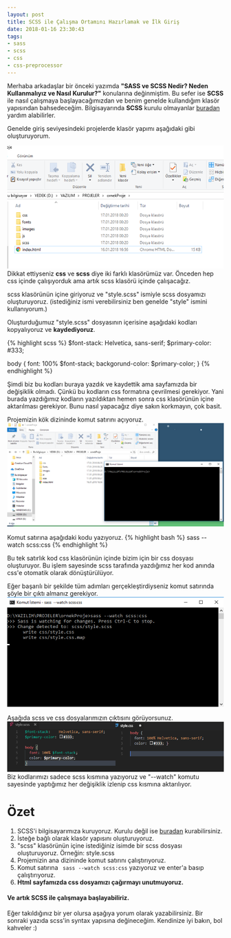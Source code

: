 ```yaml
---
layout: post
title: SCSS ile Çalışma Ortamını Hazırlamak ve İlk Giriş
date: 2018-01-16 23:30:43
tags:
- sass
- scss
- css
- css-preprocessor
---
```


Merhaba arkadaşlar bir önceki yazımda <strong>"SASS ve SCSS Nedir? Neden Kullanmalıyız ve Nasıl Kurulur?"</strong> konularına değinmiştim. Bu sefer ise <strong>SCSS</strong> ile nasıl çalışmaya başlayacağımızdan ve benim genelde kullandığım klasör yapısından bahsedeceğim. 
Bilgisayarında <strong>SCSS</strong> kurulu olmayanlar <a href="http://furkanbayram.net/sass-ve-scss-nedir-neden-kullanmaliyiz-nasil-kurulur.html" target="?blank">buradan</a> yardım alabilirler. 




Genelde giriş seviyesindeki projelerde klasör yapımı aşağıdaki gibi oluşturuyorum.

<img src="/static/img/post_image/scss-ile-calisma-ortamini-hazirlamak-ve-ilk-giris/1.png" class="img-responsive img-thumbnail" alt="">
Dikkat ettiyseniz <strong>css</strong> ve <strong>scss</strong> diye iki farklı klasörümüz var. Önceden hep css içinde çalışıyorduk ama artık scss klasörü içinde çalışacağız. 

scss klasörünün içine giriyoruz ve "style.scss" ismiyle scss dosyamızı oluşturuyoruz. (istediğiniz ismi verebilirsiniz ben genelde "style" ismini kullanıyorum.)

Oluşturduğumuz "style.scss" dosyasının içerisine aşağıdaki kodları kopyalıyoruz ve <strong>kaydediyoruz</strong>.

{% highlight scss %}
$font-stack:    Helvetica, sans-serif;
$primary-color: #333;

body {
  font: 100% $font-stack;
  backgorund-color: $primary-color;
}
{% endhighlight %}

Şimdi biz bu kodları buraya yazdık ve kaydettik ama sayfamızda bir değişiklik olmadı. Çünkü bu kodların css formatına çevrilmesi gerekiyor. Yani burada yazdığımız kodların yazıldıktan hemen sonra css klasörünün içine aktarılması gerekiyor. Bunu nasıl yapacağız diye sakın korkmayın, çok basit.

Projemizin kök dizininde komut satırını açıyoruz. 
<img src="/static/img/post_image/scss-ile-calisma-ortamini-hazirlamak-ve-ilk-giris/2.png" class="img-responsive img-thumbnail" alt="">


Komut satırına aşağıdaki kodu yazıyoruz.
{% highlight bash %}
sass --watch scss:css 
{% endhighlight %}

Bu tek satırlık kod css klasörünün içinde bizim için bir css dosyası oluşturuyor. Bu işlem sayesinde scss tarafında yazdığımız her kod anında css'e otomatik olarak dönüştürülüyor.

Eğer başarılı bir şekilde tüm adımları gerçekleştirdiyseniz komut satırında şöyle bir çıktı almanız gerekiyor.
<img src="/static/img/post_image/scss-ile-calisma-ortamini-hazirlamak-ve-ilk-giris/4.png" class="img-responsive img-thumbnail" alt="">


Aşağıda scss ve css dosyalarımızın çıktısını görüyorsunuz.
<img src="/static/img/post_image/scss-ile-calisma-ortamini-hazirlamak-ve-ilk-giris/3.png" class="img-responsive img-thumbnail" alt="">
Biz kodlarımızı sadece scss kısmına yazıyoruz ve "--watch" komutu sayesinde yaptığımız her değişiklik izlenip css kısmına aktarılıyor.

<h1>Özet</h1>

1. SCSS'i bilgisayarımıza kuruyoruz. Kurulu değil ise <a href="http://furkanbayram.net/sass-ve-scss-nedir-neden-kullanmaliyiz-nasil-kurulur.html" target="?blank">buradan</a> kurabilirsiniz.
2. İsteğe bağlı olarak klasör yapısını oluşturuyoruz.
3. "scss" klasörünün içine istediğiniz isimde bir scss dosyası oluşturuyoruz. Örneğin: style.scss
4. Projemizin ana dizininde komut satırını çalıştırıyoruz.
5. Komut satırına <code> sass --watch scss:css</code> yazıyoruz ve enter'a basıp çalıştırıyoruz.
6. <strong>Html sayfamızda css dosyamızı çağırmayı unutmuyoruz.</strong>
<h4>Ve artık SCSS ile çalışmaya başlayabiliriz.</h4>

Eğer takıldığınız bir yer olursa aşağıya yorum olarak yazabilirsiniz. Bir sonraki yazıda scss'in syntax yapısına değineceğim. Kendinize iyi bakın, bol kahveler :)

